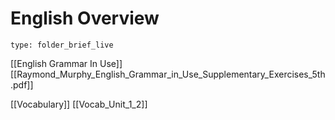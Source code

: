 # English Overview
 
```ccard
type: folder_brief_live
```
 
[[English Grammar In Use]]
	[[Raymond_Murphy_English_Grammar_in_Use_Supplementary_Exercises_5th.pdf]]

[[Vocabulary]]
[[Vocab_Unit_1_2]]
